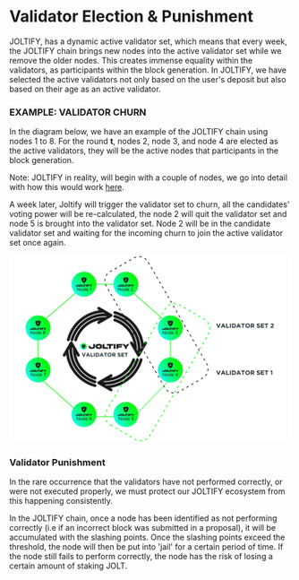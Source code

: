 # Validator Election & Punishment

JOLTIFY, has a dynamic active validator set, which means that every week, the JOLTIFY chain brings new nodes into the active validator set while we remove the older nodes. This creates immense equality within the validators, as participants within the block generation. In JOLTIFY, we have selected the active validators not only based on the user's deposit but also based on their age as an active validator.

### EXAMPLE: VALIDATOR CHURN

In the diagram below, we have an example of the JOLTIFY chain using nodes 1 to 8. For the round **t**, nodes 2, node 3, and node 4 are elected as the active validators, they will be the active nodes that participants in the block generation.

Note: JOLTIFY in reality, will begin with a couple of  nodes, we go into detail with how this would work [here](broken-reference/).

A week later, Joltify will trigger the validator set to churn, all the candidates' voting power will be re-calculated, the node 2 will quit the validator set and node 5 is brought into the validator set. Node 2 will be in the candidate validator set and waiting for the incoming churn to join the active validator set once again.

![](../../.gitbook/assets/Image-09.png)

### Validator Punishment

In the rare occurrence that the validators have not performed correctly, or were not executed properly, we must protect our JOLTIFY ecosystem from this happening consistently.

In the JOLTIFY chain, once a node has been identified as not performing correctly (i.e if an incorrect block was submitted in a proposal), it will be accumulated with the slashing points. Once the slashing points exceed the threshold, the node will then be put into 'jail' for a certain period of time. If the node still fails to perform correctly, the node has the risk of losing a certain amount of staking JOLT.
